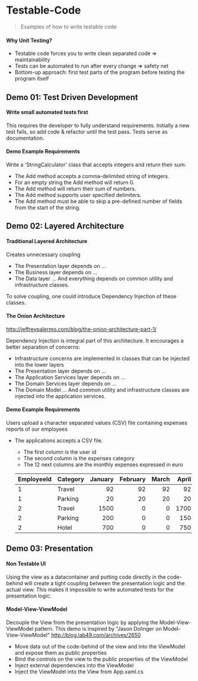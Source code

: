 Testable-Code
=============
> Examples of how to write testable code

#### Why Unit Testing?
- Testable code forces you to write clean separated code => maintainability
- Tests can be automated to run after every change => safety net
- Bottom-up approach: first test parts of the program before testing the program itself

Demo 01: Test Driven Development
--------------------------------
#### Write small automated tests first
This requires the developer to fully understand requirements. 
Initially a new test fails, so add code & refactor until the test pass. 
Tests serve as documentation. 

#### Demo Example Requirements
Write a 'StringCalculator' class that accepts integers and return their sum:
- The Add method accepts a comma-delimited string of integers.
- For an empty string the Add method will return 0.
- The Add method will return their sum of numbers.
- The Add method supports user specified delimiters.
- The Add method must be able to skip a pre-defined number of fields from the start of the string.

Demo 02: Layered Architecture
-----------------------------
#### Traditional Layered Architecture
Creates unnecessary coupling
- The Presentation layer depends on ...
- The Business layer depends on ...
- The Data layer
... And everything depends on common utility and infrastructure classes.

To solve coupling, one could introduce Dependency Injection of these classes.

#### The Onion Architecture
http://jeffreypalermo.com/blog/the-onion-architecture-part-1/

Dependency Injection is integral part of this architecture. It encourages a better separation of concerns:
- Infrastructure concerns are implemented in classes that can be injected into the lower layers
- The Presentation layer depends on ...
- The Application Services layer depends on ...
- The Domain Services layer depends on ...
- The Domain Model
... And common utility and infrastructure classes are injected into the application services.

#### Demo Example Requirements
Users upload a character separated values (CSV) file containing expenses reports of our employees
- The applications accepts a CSV file. 
  - The first column is the user id
  - The second column is the expenses category
  - The 12 next columns are the monthly expenses expressed in euro


  |EmployeeId|Category|January|February|March|April|May|June|July|August|September|October|November|December|
  |:---------|:-------|------:|-------:|----:|----:|--:|---:|---:|-----:|--------:|------:|-------:|-------:|
  |1|Travel|92|92|92|92|92|92|92|92|92|92|92|92|
  |1|Parking|20|20|20|20|35|00|20|35|20|20|20|20|
  |2|Travel|1500|0|0|1700|0|0|1400|0|0|2400|0|0|
  |2|Parking|200|0|0|150|0|0|235|0|0|175|0|0|
  |2|Hotel|700|0|0|750|0|0|335|0|0|1075|0|0|


Demo 03: Presentation
---------------------
#### Non Testable UI
Using the view as a datacontainer and putting code directly in the code-behind will create a tight coupling between the presentation logic and the actual view. This makes it impossible to write automated tests for the presentation logic.

#### Model-View-ViewModel
Decouple the View from the presentation logic by applying the Model-View-ViewModel pattern. This demo is inspired by "Jason Dolinger on Model-View-ViewModel"
http://blog.lab49.com/archives/2650

- Move data out of the code-behind of the view and into the ViewModel and expose them as public properties
- Bind the controls on the view to the public properties of the ViewModel
- Inject external dependencies into the ViewModel
- Inject the ViewModel into the View from App.xaml.cs
